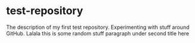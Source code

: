 # test-repository
The description of my first test repository. Experimenting with stuff around GitHub.
Lalala this is some random stuff
paragraph under second title here

